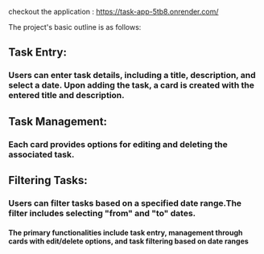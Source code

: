 checkout the application : https://task-app-5tb8.onrender.com/

The project's basic outline is as follows:

## Task Entry:
### Users can enter task details, including a title, description, and select a date. Upon adding the task, a card is created with the entered title and description.

## Task Management:
### Each card provides options for editing and deleting the associated task.

## Filtering Tasks:
### Users can filter tasks based on a specified date range.The filter includes selecting "from" and "to" dates.

#### The primary functionalities include task entry, management through cards with edit/delete options, and task filtering based on date ranges
